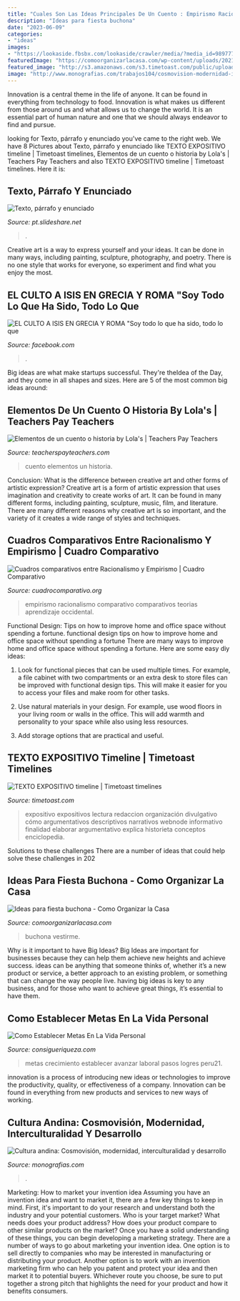 ```yaml
---
title: "Cuales Son Las Ideas Principales De Un Cuento : Empirismo Racionalismo Comparativo Comparativos Teorias Aprendizaje Occidental"
description: "Ideas para fiesta buchona"
date: "2023-06-09"
categories:
- "ideas"
images:
- "https://lookaside.fbsbx.com/lookaside/crawler/media/?media_id=989777121091940"
featuredImage: "https://comoorganizarlacasa.com/wp-content/uploads/2021/05/como-vestirme-en-una-fiesta-buchona-2.jpg"
featured_image: "http://s3.amazonaws.com/s3.timetoast.com/public/uploads/photos/3683990/TEXTO_EXPOSITIVO3.png?1363292869"
image: "http://www.monografias.com/trabajos104/cosmovision-modernidad-interculturalidad-y-desarrollo/image004.png"
---
```



Innovation is a central theme in the life of anyone. It can be found in everything from technology to food. Innovation is what makes us different from those around us and what allows us to change the world. It is an essential part of human nature and one that we should always endeavor to find and pursue.

	

		
looking for Texto, párrafo y enunciado you've came to the right web. We have 8 Pictures about Texto, párrafo y enunciado like TEXTO EXPOSITIVO timeline | Timetoast timelines, Elementos de un cuento o historia by Lola&#039;s | Teachers Pay Teachers and also TEXTO EXPOSITIVO timeline | Timetoast timelines. Here it is:
		
    
## Texto, Párrafo Y Enunciado

<img loading=lazy src="https://image.slidesharecdn.com/textoprrafoyenunciado-140520063920-phpapp02/95/slide-3-1024.jpg" onerror="this.onerror=null;this.src='https://tse4.mm.bing.net/th?id=OIP.HsWvj9Q9N3U0rgpfUU3LVgHaFj&amp;pid=15.1';" alt="Texto, párrafo y enunciado">

_Source: pt.slideshare.net_

>. 

	

Creative art is a way to express yourself and your ideas. It can be done in many ways, including painting, sculpture, photography, and poetry. There is no one style that works for everyone, so experiment and find what you enjoy the most.

    
## EL CULTO A ISIS EN GRECIA Y ROMA &quot;Soy Todo Lo Que Ha Sido, Todo Lo Que

<img loading=lazy src="https://lookaside.fbsbx.com/lookaside/crawler/media/?media_id=989777121091940" onerror="this.onerror=null;this.src='https://tse4.mm.bing.net/th?id=OIP.tsmhTEu9Mdty4zV4R5MyfgAAAA&amp;pid=15.1';" alt="EL CULTO A ISIS EN GRECIA Y ROMA &quot;Soy todo lo que ha sido, todo lo que">

_Source: facebook.com_

>. 

	

Big ideas are what make startups successful. They're theIdea of the Day, and they come in all shapes and sizes. Here are 5 of the most common big ideas around:

    
## Elementos De Un Cuento O Historia By Lola&#039;s | Teachers Pay Teachers

<img loading=lazy src="https://ecdn.teacherspayteachers.com/thumbitem/Elementos-de-un-cuento-o-historia-2526919-1461871497/original-2526919-1.jpg" onerror="this.onerror=null;this.src='https://tse4.mm.bing.net/th?id=OIP.DJcHAlCs7LAbxL5a8H5i2wAAAA&amp;pid=15.1';" alt="Elementos de un cuento o historia by Lola&#039;s | Teachers Pay Teachers">

_Source: teacherspayteachers.com_

>cuento elementos un historia. 

	

Conclusion: What is the difference between creative art and other forms of artistic expression?
Creative art is a form of artistic expression that uses imagination and creativity to create works of art. It can be found in many different forms, including painting, sculpture, music, film, and literature. There are many different reasons why creative art is so important, and the variety of it creates a wide range of styles and techniques.

    
## Cuadros Comparativos Entre Racionalismo Y Empirismo | Cuadro Comparativo

<img loading=lazy src="https://cuadrocomparativo.org/wp-content/uploads/2017/01/RE6.jpg" onerror="this.onerror=null;this.src='https://tse4.mm.bing.net/th?id=OIP.ZJ0Al2J_RpG72VJnrRK4JAHaFj&amp;pid=15.1';" alt="Cuadros comparativos entre Racionalismo y Empirismo | Cuadro Comparativo">

_Source: cuadrocomparativo.org_

>empirismo racionalismo comparativo comparativos teorias aprendizaje occidental. 

	

Functional Design: Tips on how to improve home and office space without spending a fortune.
functional design tips on how to improve home and office space without spending a fortune
There are many ways to improve home and office space without spending a fortune. Here are some easy diy ideas:

1. Look for functional pieces that can be used multiple times. For example, a file cabinet with two compartments or an extra desk to store files can be improved with functional design tips. This will make it easier for you to access your files and make room for other tasks.

2. Use natural materials in your design. For example, use wood floors in your living room or walls in the office. This will add warmth and personality to your space while also using less resources.

3. Add storage options that are practical and useful.

    
## TEXTO EXPOSITIVO Timeline | Timetoast Timelines

<img loading=lazy src="http://s3.amazonaws.com/s3.timetoast.com/public/uploads/photos/3683990/TEXTO_EXPOSITIVO3.png?1363292869" onerror="this.onerror=null;this.src='https://tse3.mm.bing.net/th?id=OIP.OnjmG8F5m6k-yElrL02jpgHaFf&amp;pid=15.1';" alt="TEXTO EXPOSITIVO timeline | Timetoast timelines">

_Source: timetoast.com_

>expositivo expositivos lectura redaccion organización divulgativo cómo argumentativos descriptivos narrativos webnode informativo finalidad elaborar argumentativo explica historieta conceptos enciclopedia. 

	

Solutions to these challenges
There are a number of ideas that could help solve these challenges in 202
    
## Ideas Para Fiesta Buchona - Como Organizar La Casa

<img loading=lazy src="https://comoorganizarlacasa.com/wp-content/uploads/2021/05/como-vestirme-en-una-fiesta-buchona-2.jpg" onerror="this.onerror=null;this.src='https://tse1.mm.bing.net/th?id=OIP.BpV9jcDypKtujG7nmtQR0wHaNK&amp;pid=15.1';" alt="Ideas para fiesta buchona - Como Organizar la Casa">

_Source: comoorganizarlacasa.com_

>buchona vestirme. 

	

Why is it important to have Big Ideas?
Big Ideas are important for businesses because they can help them achieve new heights and achieve success. ideas can be anything that someone thinks of, whether it’s a new product or service, a better approach to an existing problem, or something that can change the way people live. having big ideas is key to any business, and for those who want to achieve great things, it’s essential to have them.

    
## Como Establecer Metas En La Vida Personal

<img loading=lazy src="https://consigueriqueza.com/wp-content/uploads/2017/03/como-establecer-metas-en-la-vida.jpg" onerror="this.onerror=null;this.src='https://tse4.mm.bing.net/th?id=OIP.VArGuHW6a1W6QbSlXRZ5pwHaEL&amp;pid=15.1';" alt="Como Establecer Metas En La Vida Personal">

_Source: consigueriqueza.com_

>metas crecimiento establecer avanzar laboral pasos logres peru21. 

	

innovation is a process of introducing new ideas or technologies to improve the productivity, quality, or effectiveness of a company. Innovation can be found in everything from new products and services to new ways of working. 

    
## Cultura Andina: Cosmovisión, Modernidad, Interculturalidad Y Desarrollo

<img loading=lazy src="http://www.monografias.com/trabajos104/cosmovision-modernidad-interculturalidad-y-desarrollo/image004.png" onerror="this.onerror=null;this.src='https://tse1.mm.bing.net/th?id=OIP.-mrH32SSWXWPUwS0_4CvMgHaFj&amp;pid=15.1';" alt="Cultura andina: Cosmovisión, modernidad, interculturalidad y desarrollo">

_Source: monografias.com_

>. 

	

Marketing: How to market your invention idea
Assuming you have an invention idea and want to market it, there are a few key things to keep in mind. First, it's important to do your research and understand both the industry and your potential customers. Who is your target market? What needs does your product address? How does your product compare to other similar products on the market? Once you have a solid understanding of these things, you can begin developing a marketing strategy.
There are a number of ways to go about marketing your invention idea. One option is to sell directly to companies who may be interested in manufacturing or distributing your product. Another option is to work with an invention marketing firm who can help you patent and protect your idea and then market it to potential buyers. Whichever route you choose, be sure to put together a strong pitch that highlights the need for your product and how it benefits consumers.

